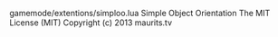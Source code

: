gamemode/extentions/simploo.lua
Simple Object Orientation
The MIT License (MIT)
Copyright (c) 2013 maurits.tv